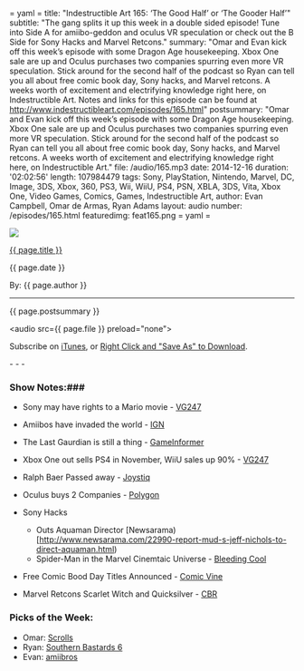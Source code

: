 = yaml =
title: "Indestructible Art 165: ‘The Good Half’ or ‘The Gooder Half’"
subtitle: "The gang splits it up this week in a double sided episode! Tune into Side A for amiibo-geddon and oculus VR speculation or check out the B Side for Sony Hacks and Marvel Retcons."
summary: "Omar and Evan kick off this week’s episode with some Dragon Age housekeeping. Xbox One sale are up and Oculus purchases two companies spurring even more VR speculation. Stick around for the second half of the podcast so Ryan can tell you all about free comic book day, Sony hacks, and Marvel retcons. A weeks worth of excitement and electrifying knowledge right here, on Indestructible Art. Notes and links for this episode can be found at http://www.indestructibleart.com/episodes/165.html"
postsummary: "Omar and Evan kick off this week’s episode with some Dragon Age housekeeping. Xbox One sale are up and Oculus purchases two companies spurring even more VR speculation. Stick around for the second half of the podcast so Ryan can tell you all about free comic book day, Sony hacks, and Marvel retcons. A weeks worth of excitement and electrifying knowledge right here, on Indestructible Art."
file: /audio/165.mp3
date: 2014-12-16
duration: '02:02:56'
length: 107984479
tags: Sony, PlayStation, Nintendo, Marvel, DC, Image, 3DS, Xbox, 360, PS3, Wii, WiiU, PS4, PSN, XBLA, 3DS, Vita, Xbox One, Video Games, Comics, Games, Indestructible Art, 
author: Evan Campbell, Omar de Armas, Ryan Adams
layout: audio
number: /episodes/165.html
featuredimg: feat165.png
= yaml =

<img src='/images/featured/{{ page.featuredimg }}' class='articlesImgCenter group'>

<a href="{{ page.url }}" class='postTitleLink'><p class='postTitle'>{{ page.title }}</p></a>
<p class='postPublished'>{{ page.date }}</p>
<p class='postAuthor'>By: {{ page.author }}</p>
<hr>

<p class='podcastSummary'>{{ page.postsummary }}</p>

<audio src={{ page.file }} preload="none"></audio>
<p class='subLinks'>Subscribe on <a href='http://bit.ly/iapodcast'>iTunes</a>, or <a href={{ page.file }}>Right Click and "Save As" to Download</a>.</p>
- - -

### Show Notes:###
* Sony may have rights to a Mario movie - [VG247](http://www.vg247.com/2014/12/12/sony-pictures-is-working-on-a-mario-bros-animated-film-report/)

* Amiibos have invaded the world - [IGN](http://www.ign.com/articles/2014/12/12/nintendo-has-sold-710000-amiibo-in-the-us)

* The Last Gaurdian is still a thing - [GameInformer](http://www.gameinformer.com/b/news/archive/2014/12/11/the-last-guardian-creator-says-game-is-making-progress.aspx)

* Xbox One out sells PS4 in November, WiiU sales up 90% - [VG247](http://www.vg247.com/2014/12/11/xbox-one-outsells-ps4-november-npd/)

* Ralph Baer Passed away - [Joystiq](http://www.joystiq.com/2014/12/07/video-game-pioneer-ralph-baer-has-passed-away/)

* Oculus buys 2 Companies - [Polygon](http://www.polygon.com/2014/12/12/7385371/oculus-vr-buys-nimble-13th-lab)

* Sony Hacks
    * Outs Aquaman Director [Newsarama)[http://www.newsarama.com/22990-report-mud-s-jeff-nichols-to-direct-aquaman.html)
    * Spider-Man in the Marvel Cinemtaic Universe - [Bleeding Cool](http://www.bleedingcool.com/2014/12/spider-man-captain-america-civil-war-marvel-studios-made-new-trilogy-spider-man-films-sony/)

* Free Comic Bood Day Titles Announced - [Comic Vine](http://www.comicvine.com/articles/free-comic-book-day-2015-gold-level-solicits-annou/1100-150659/)

* Marvel Retcons Scarlet Witch and Quicksilver - [CBR](http://www.comicbookresources.com/?page=article&id=57773)

### Picks of the Week: ###
* Omar: [Scrolls](https://scrolls.com/)
* Ryan: [Southern Bastards 6](https://imagecomics.com/comics/releases/southern-bastards-6)
* Evan: [amiibros](http://www.reddit.com/r/amiibros)